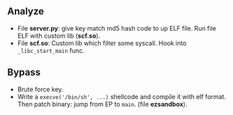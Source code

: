 ## Analyze
- File **server.py**: give key match md5 hash code to up ELF file. Run file ELF with custom lib (**scf.so**).
- File **scf.so**: Custom lib which filter some syscall. Hook into `_libc_start_main` func.

## Bypass
- Brute force key.
- Write a `execve('/bin/sh', ...)` shellcode and compile it with elf format. Then patch binary: jump from EP to `main`. (file **ezsandbox**).
